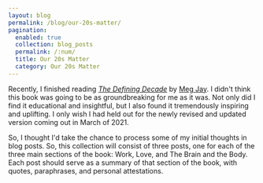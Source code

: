 ```yaml
---
layout: blog
permalink: /blog/our-20s-matter/
pagination:
  enabled: true
  collection: blog_posts
  permalink: /:num/
  title: Our 20s Matter
  category: Our 20s Matter
---
```


Recently, I finished reading [_The Defining Decade_](https://bookshop.org/books/the-defining-decade-why-your-twenties-matter-and-how-to-make-the-most-of-them-now/9780446561754) by [Meg Jay](https://megjay.com). I didn't think this book was going to be as groundbreaking for me as it was. Not only did I find it educational and insightful, but I also found it tremendously inspiring and uplifting. I only wish I had held out for the newly revised and updated version coming out in March of 2021.

So, I thought I'd take the chance to process some of my initial thoughts in blog posts. So, this collection will consist of three posts, one for each of the three main sections of the book: Work, Love, and The Brain and the Body. Each post should serve as a summary of that section of the book, with quotes, paraphrases, and personal attestations.
